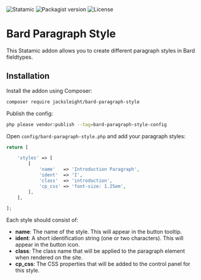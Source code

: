 ![Statamic](https://flat.badgen.net/badge/Statamic/3.1.14+/FF269E)
![Packagist version](https://flat.badgen.net/packagist/v/jacksleight/bard-paragraph-style)
![License](https://flat.badgen.net/github/license/jacksleight/bard-paragraph-style)

# Bard Paragraph Style 

This Statamic addon allows you to create different paragraph styles in Bard fieldtypes.

## Installation

Install the addon using Composer:

```bash
composer require jacksleight/bard-paragraph-style
```

Publish the config:

```bash
php please vendor:publish --tag=bard-paragraph-style-config
```

Open `config/bard-paragraph-style.php` and add your paragraph styles:


```php
return [

    'styles' => [
        [
            'name'   => 'Introduction Paragraph',
            'ident'  => 'I',
            'class'  => 'introduction',
            'cp_css' => 'font-size: 1.25em',
        ],
    ],

];
```

Each style should consist of:

* **name**: The name of the style. This will appear in the button tooltip.
* **ident**: A short identification string (one or two characters). This will appear in the button icon.
* **class**: The class name that will be applied to the paragraph element when rendered on the site.
* **cp_css**: The CSS properties that will be added to the control panel for this style.
